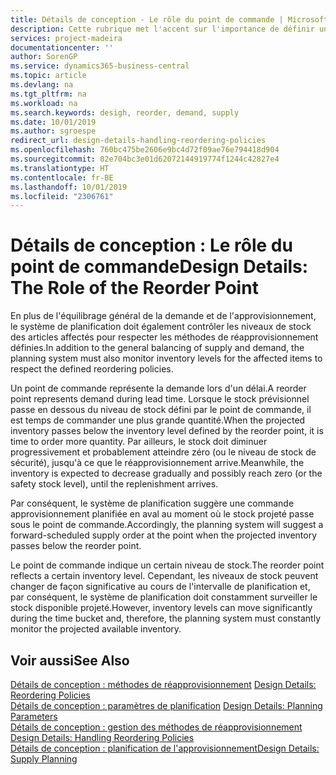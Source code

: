 ```yaml
---
title: Détails de conception - Le rôle du point de commande | Microsoft Docs
description: Cette rubrique met l'accent sur l'importance de définir un point de commande, afin de déterminer quand commander plus de stock.
services: project-madeira
documentationcenter: ''
author: SorenGP
ms.service: dynamics365-business-central
ms.topic: article
ms.devlang: na
ms.tgt_pltfrm: na
ms.workload: na
ms.search.keywords: desigh, reorder, demand, supply
ms.date: 10/01/2019
ms.author: sgroespe
redirect_url: design-details-handling-reordering-policies
ms.openlocfilehash: 760bc475be2606e9bc4d72f09ae76e794418d904
ms.sourcegitcommit: 02e704bc3e01d62072144919774f1244c42827e4
ms.translationtype: HT
ms.contentlocale: fr-BE
ms.lasthandoff: 10/01/2019
ms.locfileid: "2306761"
---
```

# <a name="design-details-the-role-of-the-reorder-point"></a><span data-ttu-id="a2889-103">Détails de conception : Le rôle du point de commande</span><span class="sxs-lookup"><span data-stu-id="a2889-103">Design Details: The Role of the Reorder Point</span></span>
<span data-ttu-id="a2889-104">En plus de l'équilibrage général de la demande et de l'approvisionnement, le système de planification doit également contrôler les niveaux de stock des articles affectés pour respecter les méthodes de réapprovisionnement définies.</span><span class="sxs-lookup"><span data-stu-id="a2889-104">In addition to the general balancing of supply and demand, the planning system must also monitor inventory levels for the affected items to respect the defined reordering policies.</span></span>  

<span data-ttu-id="a2889-105">Un point de commande représente la demande lors d'un délai.</span><span class="sxs-lookup"><span data-stu-id="a2889-105">A reorder point represents demand during lead time.</span></span> <span data-ttu-id="a2889-106">Lorsque le stock prévisionnel passe en dessous du niveau de stock défini par le point de commande, il est temps de commander une plus grande quantité.</span><span class="sxs-lookup"><span data-stu-id="a2889-106">When the projected inventory passes below the inventory level defined by the reorder point, it is time to order more quantity.</span></span> <span data-ttu-id="a2889-107">Par ailleurs, le stock doit diminuer progressivement et probablement atteindre zéro (ou le niveau de stock de sécurité), jusqu'à ce que le réapprovisionnement arrive.</span><span class="sxs-lookup"><span data-stu-id="a2889-107">Meanwhile, the inventory is expected to decrease gradually and possibly reach zero (or the safety stock level), until the replenishment arrives.</span></span>  

<span data-ttu-id="a2889-108">Par conséquent, le système de planification suggère une commande approvisionnement planifiée en aval au moment où le stock projeté passe sous le point de commande.</span><span class="sxs-lookup"><span data-stu-id="a2889-108">Accordingly, the planning system will suggest a forward-scheduled supply order at the point when the projected inventory passes below the reorder point.</span></span>  

<span data-ttu-id="a2889-109">Le point de commande indique un certain niveau de stock.</span><span class="sxs-lookup"><span data-stu-id="a2889-109">The reorder point reflects a certain inventory level.</span></span> <span data-ttu-id="a2889-110">Cependant, les niveaux de stock peuvent changer de façon significative au cours de l'intervalle de planification et, par conséquent, le système de planification doit constamment surveiller le stock disponible projeté.</span><span class="sxs-lookup"><span data-stu-id="a2889-110">However, inventory levels can move significantly during the time bucket and, therefore, the planning system must constantly monitor the projected available inventory.</span></span>  

## <a name="see-also"></a><span data-ttu-id="a2889-111">Voir aussi</span><span class="sxs-lookup"><span data-stu-id="a2889-111">See Also</span></span>  
<span data-ttu-id="a2889-112">[Détails de conception : méthodes de réapprovisionnement](design-details-reordering-policies.md) </span><span class="sxs-lookup"><span data-stu-id="a2889-112">[Design Details: Reordering Policies](design-details-reordering-policies.md) </span></span>  
<span data-ttu-id="a2889-113">[Détails de conception : paramètres de planification](design-details-planning-parameters.md) </span><span class="sxs-lookup"><span data-stu-id="a2889-113">[Design Details: Planning Parameters](design-details-planning-parameters.md) </span></span>  
<span data-ttu-id="a2889-114">[Détails de conception : gestion des méthodes de réapprovisionnement](design-details-handling-reordering-policies.md) </span><span class="sxs-lookup"><span data-stu-id="a2889-114">[Design Details: Handling Reordering Policies](design-details-handling-reordering-policies.md) </span></span>  
[<span data-ttu-id="a2889-115">Détails de conception : planification de l'approvisionnement</span><span class="sxs-lookup"><span data-stu-id="a2889-115">Design Details: Supply Planning</span></span>](design-details-supply-planning.md)

